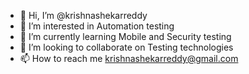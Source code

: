 - 👋 Hi, I’m @krishnashekarreddy
- 👀 I’m interested in Automation testing
- 🌱 I’m currently learning Mobile and Security testing
- 💞️ I’m looking to collaborate on Testing technologies
- 📫 How to reach me krishnashekarreddy@gmail.com

<!---
krishnashekarreddy/krishnashekarreddy is a ✨ special ✨ repository because its `README.md` (this file) appears on your GitHub profile.
You can click the Preview link to take a look at your changes.
--->
